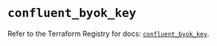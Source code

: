 # `confluent_byok_key`

Refer to the Terraform Registry for docs: [`confluent_byok_key`](https://registry.terraform.io/providers/confluentinc/confluent/2.10.0/docs/resources/byok_key).
